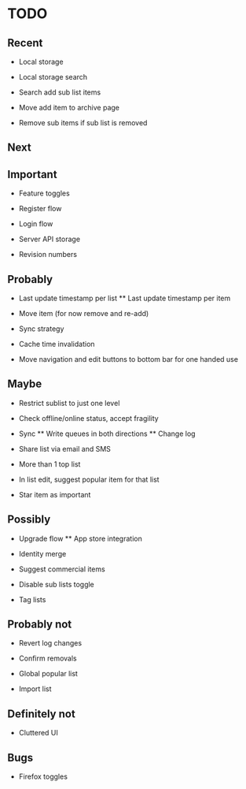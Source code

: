 TODO
===

Recent
---

* Local storage

* Local storage search

* Search add sub list items

* Move add item to archive page 

* Remove sub items if sub list is removed


Next
---



Important
----

* Feature toggles

* Register flow

* Login flow

* Server API storage

* Revision numbers


Probably
---

* Last update timestamp per list
** Last update timestamp per item

* Move item (for now remove and re-add)

* Sync strategy

* Cache time invalidation

* Move navigation and edit buttons to bottom bar for one handed use


Maybe
---

* Restrict sublist to just one level

* Check offline/online status, accept fragility

* Sync 
** Write queues in both directions
** Change log

* Share list via email and SMS

* More than 1 top list

* In list edit, suggest popular item for that list

* Star item as important


Possibly
---

* Upgrade flow 
** App store integration

* Identity merge

* Suggest commercial items

* Disable sub lists toggle

* Tag lists


Probably not
---

* Revert log changes

* Confirm removals

* Global popular list

* Import list
   

Definitely not
-----

* Cluttered UI


Bugs
---

* Firefox toggles

